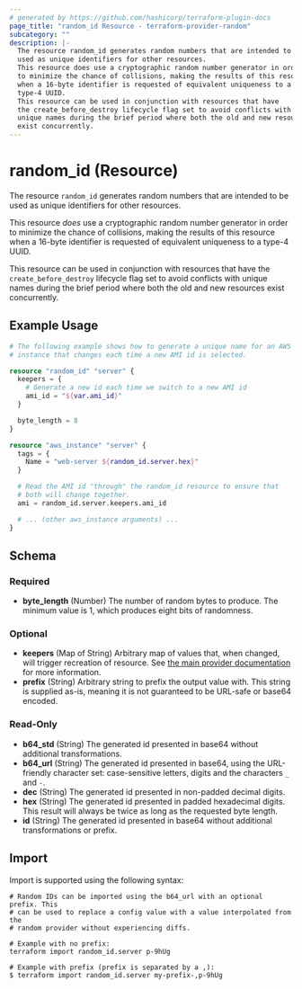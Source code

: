 ```yaml
---
# generated by https://github.com/hashicorp/terraform-plugin-docs
page_title: "random_id Resource - terraform-provider-random"
subcategory: ""
description: |-
  The resource random_id generates random numbers that are intended to be
  used as unique identifiers for other resources.
  This resource does use a cryptographic random number generator in order
  to minimize the chance of collisions, making the results of this resource
  when a 16-byte identifier is requested of equivalent uniqueness to a
  type-4 UUID.
  This resource can be used in conjunction with resources that have
  the create_before_destroy lifecycle flag set to avoid conflicts with
  unique names during the brief period where both the old and new resources
  exist concurrently.
---
```


# random_id (Resource)

The resource `random_id` generates random numbers that are intended to be
used as unique identifiers for other resources.

This resource *does* use a cryptographic random number generator in order
to minimize the chance of collisions, making the results of this resource
when a 16-byte identifier is requested of equivalent uniqueness to a
type-4 UUID.

This resource can be used in conjunction with resources that have
the `create_before_destroy` lifecycle flag set to avoid conflicts with
unique names during the brief period where both the old and new resources
exist concurrently.

## Example Usage

```terraform
# The following example shows how to generate a unique name for an AWS EC2
# instance that changes each time a new AMI id is selected.

resource "random_id" "server" {
  keepers = {
    # Generate a new id each time we switch to a new AMI id
    ami_id = "${var.ami_id}"
  }

  byte_length = 8
}

resource "aws_instance" "server" {
  tags = {
    Name = "web-server ${random_id.server.hex}"
  }

  # Read the AMI id "through" the random_id resource to ensure that
  # both will change together.
  ami = random_id.server.keepers.ami_id

  # ... (other aws_instance arguments) ...
}
```

<!-- schema generated by tfplugindocs -->
## Schema

### Required

- **byte_length** (Number) The number of random bytes to produce. The minimum value is 1, which produces eight bits of randomness.

### Optional

- **keepers** (Map of String) Arbitrary map of values that, when changed, will trigger recreation of resource. See [the main provider documentation](../index.html) for more information.
- **prefix** (String) Arbitrary string to prefix the output value with. This string is supplied as-is, meaning it is not guaranteed to be URL-safe or base64 encoded.

### Read-Only

- **b64_std** (String) The generated id presented in base64 without additional transformations.
- **b64_url** (String) The generated id presented in base64, using the URL-friendly character set: case-sensitive letters, digits and the characters `_` and `-`.
- **dec** (String) The generated id presented in non-padded decimal digits.
- **hex** (String) The generated id presented in padded hexadecimal digits. This result will always be twice as long as the requested byte length.
- **id** (String) The generated id presented in base64 without additional transformations or prefix.

## Import

Import is supported using the following syntax:

```shell
# Random IDs can be imported using the b64_url with an optional prefix. This
# can be used to replace a config value with a value interpolated from the
# random provider without experiencing diffs.

# Example with no prefix:
terraform import random_id.server p-9hUg

# Example with prefix (prefix is separated by a ,):
$ terraform import random_id.server my-prefix-,p-9hUg
```
